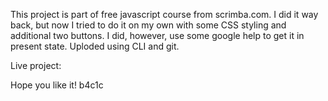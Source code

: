 This project is part of free javascript course from scrimba.com.
I did it way back, but now I tried to do it on my own with some CSS styling and additional two buttons.
I did, however, use some google help to get it in present state.
Uploded using CLI and git.

Live project: 

Hope you like it!
b4c1c
